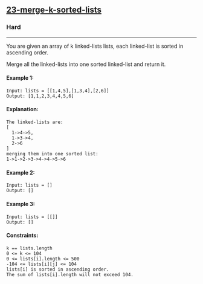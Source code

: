 [23-merge-k-sorted-lists](https://leetcode.com/problems/merge-k-sorted-lists/)
---------------------------------------------------------------------------------------------------------------------------------------------

### Hard
---------------------------------------------------------------------------------------------------------------------------------------------
 
You are given an array of k linked-lists lists, each linked-list is sorted in ascending order.

Merge all the linked-lists into one sorted linked-list and return it.

#### Example 1:
```
Input: lists = [[1,4,5],[1,3,4],[2,6]]
Output: [1,1,2,3,4,4,5,6]
```
#### Explanation: 
```
The linked-lists are:
[
  1->4->5,
  1->3->4,
  2->6
]
merging them into one sorted list:
1->1->2->3->4->4->5->6
```
#### Example 2:
```
Input: lists = []
Output: []
```
#### Example 3:
```
Input: lists = [[]]
Output: []
```
#### Constraints:
```
k == lists.length
0 <= k <= 104
0 <= lists[i].length <= 500
-104 <= lists[i][j] <= 104
lists[i] is sorted in ascending order.
The sum of lists[i].length will not exceed 104.
```
